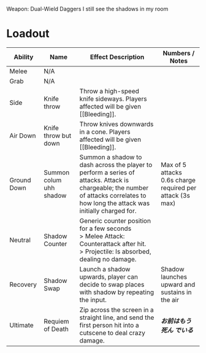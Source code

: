 Weapon: Dual-Wield Daggers
I still see the shadows in my room
# Loadout

| Ability     | Name                    | Effect Description                                                                                                                                                                  | Numbers / Notes                                              |
| ----------- | ----------------------- | ----------------------------------------------------------------------------------------------------------------------------------------------------------------------------------- | ------------------------------------------------------------ |
| Melee       | N/A                     |                                                                                                                                                                                     |                                                              |
| Grab        | N/A                     |                                                                                                                                                                                     |                                                              |
| Side        | Knife throw             | Throw a high-speed knife sideways.  Players affected will be given [[Bleeding]].                                                                                                    |                                                              |
| Air Down    | Knife throw but down    | Throw knives downwards in a cone.  Players affected will be given [[Bleeding]].                                                                                                     |                                                              |
| Ground Down | Summon colum uhh shadow | Summon a shadow to dash across the player to perform a series of attacks.  Attack is chargeable; the number of attacks correlates to how long the attack was initially charged for. | Max of 5 attacks<br>0.6s charge required per attack (3s max) |
| Neutral     | Shadow Counter          | Generic counter position for a few seconds<br>> Melee Attack: Counterattack after hit.<br>> Projectile: Is absorbed, dealing no damage.                                             |                                                              |
| Recovery    | Shadow Swap             | Launch a shadow upwards, player can decide to swap places with shadow by repeating the input.                                                                                       | Shadow launches upward and sustains in the air               |
| Ultimate    | Requiem of Death        | Zip across the screen in a straight line, and send the first person hit into a cutscene to deal crazy damage.                                                                       | ***お前はもう死ん でいる***                                            |

